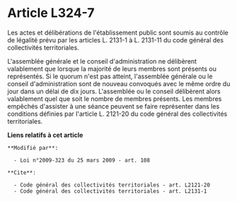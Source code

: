 # Article L324-7

Les actes et délibérations de l'établissement public sont soumis au contrôle de légalité prévu par les articles L. 2131-1 à
L. 2131-11 du code général des collectivités territoriales.

L'assemblée générale et le conseil d'administration ne délibèrent valablement que lorsque la majorité de leurs membres sont
présents ou représentés. Si le quorum n'est pas atteint, l'assemblée générale ou le conseil d'administration sont de nouveau
convoqués avec le même ordre du jour dans un délai de dix jours. L'assemblée ou le conseil délibèrent alors valablement quel
que soit le nombre de membres présents. Les membres empêchés d'assister à une séance peuvent se faire représenter dans les
conditions définies par l'article L. 2121-20 du code général des collectivités territoriales.

**Liens relatifs à cet article**

	**Modifié par**:

	  - Loi n°2009-323 du 25 mars 2009 - art. 108

	**Cite**:

	  - Code général des collectivités territoriales - art. L2121-20
	  - Code général des collectivités territoriales - art. L2131-1
